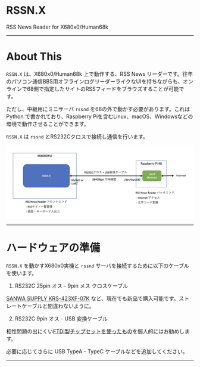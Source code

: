 # RSSN.X

RSS News Reader for X680x0/Human68k

---

# About This

`RSSN.X` は、X680x0/Human68k 上で動作する、RSS News リーダーです。往年のパソコン通信BBS用オフラインログリーダーライクなUIを持ちながらも、オンラインで68側で指定したサイトのRSSフィードをブラウズすることが可能です。

ただし、中継用にミニサーバ `rssnd` を68の外で動かす必要があります。これは Python で書かれており、Raspberry Piを含むLinux、macOS、Windowsなどの環境で動作させることができます。

`RSSN.X` は `rssnd` とRS232Cクロスで接続し通信を行います。

<img src='images/rssn1.png' width='800'/>

---

# ハードウェアの準備

`RSSN.X` を動かすX680x0実機と `rssnd` サーバを接続するために以下のケーブルを使います。

1. RS232C 25pin オス - 9pin メス クロスケーブル

[SANWA SUPPLY KRS-423XF-07K](https://amazon.co.jp/dp/B00008BBFQ) など、現在でも新品で購入可能です。ストレートケーブルと間違わないように。

2. RS232C 9pin オス - USB 変換ケーブル

相性問題の出にくい[FTDI製チップセットを使ったもの](https://amazon.co.jp/dp/B07589ZF9X)を個人的にはお勧めします。

必要に応じてさらに USB TypeA - TypeC ケーブルなどを追加してください。

---